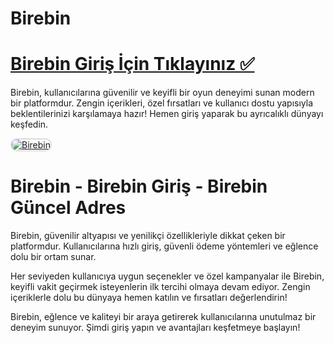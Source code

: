# Birebin

# <a href="https://cutt.ly/CratosLink">Birebin Giriş İçin Tıklayınız ✅</a>
Birebin, kullanıcılarına güvenilir ve keyifli bir oyun deneyimi sunan modern bir platformdur. Zengin içerikleri, özel fırsatları ve kullanıcı dostu yapısıyla beklentilerinizi karşılamaya hazır! Hemen giriş yaparak bu ayrıcalıklı dünyayı keşfedin.

<a href="https://cutt.ly/CratosLink" title="Birebin">
<img src="https://i.ibb.co/WPZ567g/cats.jpg" alt="Birebin" style="max-width: 100%; border: 2px solid #ddd; border-radius: 10px;">
</a>

# Birebin - Birebin Giriş - Birebin Güncel Adres
Birebin, güvenilir altyapısı ve yenilikçi özellikleriyle dikkat çeken bir platformdur. Kullanıcılarına hızlı giriş, güvenli ödeme yöntemleri ve eğlence dolu bir ortam sunar. 

Her seviyeden kullanıcıya uygun seçenekler ve özel kampanyalar ile Birebin, keyifli vakit geçirmek isteyenlerin ilk tercihi olmaya devam ediyor. Zengin içeriklerle dolu bu dünyaya hemen katılın ve fırsatları değerlendirin!

Birebin, eğlence ve kaliteyi bir araya getirerek kullanıcılarına unutulmaz bir deneyim sunuyor. Şimdi giriş yapın ve avantajları keşfetmeye başlayın!
